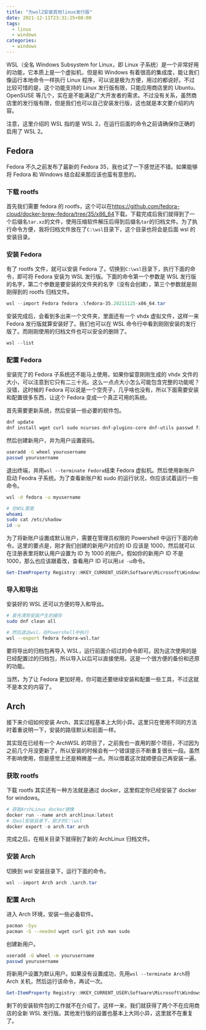 ```yaml
---
title: "为wsl2安装其他linux发行版"
date: 2021-12-11T23:31:25+08:00
tags:
  - linux
  - windows
categories:
  - windows
---
```


WSL（全名 Windows Subsystem for Linux，即 Linux 子系统）是一个非常好用的功能，它本质上是一个虚拟机，但是和 Windows 有着很高的集成度，能让我们像运行本地命令一样执行 Linux 程序，可以说是极为方便，用过的都说好。不过比较可惜的是，这个功能支持的 Linux 发行版有限，只能应用商店里的 Ubuntu、OpenSUSE 等几个，实在是不能满足广大开发者的需求。不过没有关系，虽然商店里的发行版有限，但是我们也可以自己安装发行版，这也就是本文要介绍的内容。

注意，这里介绍的 WSL 指的是 WSL 2，在运行后面的命令之前请确保你正确的启用了 WSL 2。

## Fedora

Fedora 不久之前发布了最新的 Fedora 35，我也试了一下感觉还不错。如果能够将 Fedora 和 Windows 结合起来那应该也蛮有意思的。

### 下载 rootfs

首先我们需要 fedora 的 rootfs，这个可以在<https://github.com/fedora-cloud/docker-brew-fedora/tree/35/x86_64>下载。下载完成后我们就得到了一个后缀名`tar.xz`的文件，使用压缩软件解压后得到后缀名`tar`的归档文件。为了执行命令方便，我将归档文件放在了`C:\wsl`目录下，这个目录也将会是后面 wsl 的安装目录。

### 安装 Fedora

有了 rootfs 文件，就可以安装 Fedora 了。切换到`C:\wsl`目录下，执行下面的命令，即可将 Fedora 安装为 WSL 发行版。下面的命令第一个参数是 WSL 发行版的名字，第二个参数是要安装的文件夹的名字（没有会创建），第三个参数就是刚刚得到的 rootfs 归档文件。

```powershell
wsl --import Fedora fedora .\fedora-35.20211125-x86_64.tar
```

安装完成后，会看到多出来一个文件夹，里面还有一个 vhdx 虚拟文件，这样一来 Fedora 发行版就算安装好了。我们也可以在 WSL 命令行中看到刚刚安装的发行版了。而刚刚使用的归档文件也可以安全的删除了。

```powershell
wsl --list
```

### 配置 Fedora

安装完了的 Fedora 子系统还不能马上使用，如果你留意刚刚生成的 vhdx 文件的大小，可以注意到它只有二三十兆。这么一点点大小怎么可能包含完整的功能呢？没错，这时候的 Fedora 可以说是一个空壳子，几乎啥也没有，所以下面需要安装和配置很多东西，让这个 Fedora 变成一个真正可用的系统。

首先需要更新系统，然后安装一些必要的软件包。

```sh
dnf update
dnf install wget curl sudo ncurses dnf-plugins-core dnf-utils passwd findutils util-linux-user
```

然后创建新用户，并为用户设置密码。

```sh
useradd -G wheel yourusername
passwd yourusername
```

退出终端，并用`wsl --terminate Fedora`结束 Fedora 虚拟机。然后使用新账户启动 Feodra 子系统。为了查看新账户和 sudo 的运行状况，你应该试着运行一些命令。

```sh
wsl -d fedora -u myusername

# 在WSL里面
whoami
sudo cat /etc/shadow
id -u
```

为了将新账户设置成默认账户，需要在管理员权限的 Powershell 中运行下面的命令。这里的要点是，刚才我们创建的新用户对应的 ID 应该是 1000，然后就可以在注册表里将默认用户设置为 ID 为 1000 的账户。假如你的新用户 ID 不是 1000，那么也应该跟着改，查看用户 ID 可以用`id -u`命令。

```powershell
Get-ItemProperty Registry::HKEY_CURRENT_USER\Software\Microsoft\Windows\CurrentVersion\Lxss\*\ DistributionName | Where-Object -Property DistributionName -eq Fedora  | Set-ItemProperty -Name DefaultUid -Value 1000
```

### 导入和导出

安装好的 WSL 还可以方便的导入和导出。

```sh
# 首先清除安装产生的缓存
sudo dnf clean all

# 然后退出wsl，在Powershell中执行
wsl --export fedora fedora-wsl.tar
```

要将导出的归档包再导入 WSL，运行前面介绍过的命令即可。因为这次使用的是已经配置过的归档包，所以导入以后可以直接使用。这是一个很方便的备份和还原的功能。

当然，为了让 Fedora 更加好用，你可能还要继续安装和配置一些工具，不过这就不是本文的内容了。

## Arch

接下来介绍如何安装 Arch，其实过程基本上大同小异。这里只在使用不同的方法时着重说明一下，安装的路径默认和前面一样。

其实现在已经有一个 ArchWSL 的项目了，之前我也一直用的那个项目，不过因为之前几个月没更新了，所以安装的时候会有一个错误提示不断重复很长一段。虽然不影响使用，但是感觉上还是稍微差一点。所以借着这次就顺便自己再安装一遍。

### 获取 rootfs

下载 rootfs 其实还有一种方法就是通过 docker，这里假定你已经安装了 docker for windows。

```powershell
# 获取ArchLinux docker镜像
docker run --name arch archlinux:latest
# 在wsl安装目录下，刚才的C:\wsl
docker export -o arch.tar arch
```

完成之后，在相关目录下就得到了新的 ArchLinux 归档文件。

### 安装 Arch

切换到 wsl 安装目录下，运行下面的命令。

```powershell
wsl --import Arch arch .\arch.tar
```

### 配置 Arch

进入 Arch 环境，安装一些必备软件。

```sh
pacman -Syu
pacman -S --needed wget curl git zsh man sudo
```

创建新用户。

```sh
useradd -G wheel -m yourusername
passwd yourusername
```

将新用户设置为默认用户。如果没有设置成功，先用`wsl --terminate Arch`将 Arch 关机，然后运行该命令，再试一次。

```powershell
Get-ItemProperty Registry::HKEY_CURRENT_USER\Software\Microsoft\Windows\CurrentVersion\Lxss\*\ DistributionName | Where-Object -Property DistributionName -eq Arch  | Set-ItemProperty -Name DefaultUid -Value 1000
```

剩下的安装软件包的工作就不在介绍了。这样一来，我们就获得了两个不在应用商店的全新 WSL 发行版。其他发行版的设置也基本上大同小异，这里就不在重复了。
